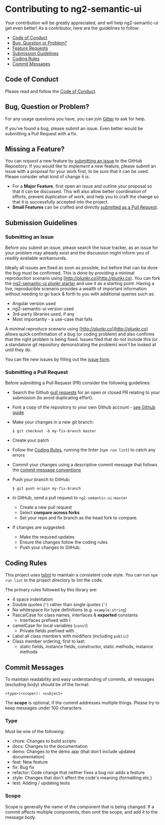 # Contributing to ng2-semantic-ui

Your contribution will be greatly appreciated, and will help ng2-semantic-ui get even better! As a contributor, here are the guidelines to follow:

* [Code of Conduct](#code-of-conduct)
* [Bug, Question or Problem?](#bug-question-or-problem)
* [Feature Requests](#missing-a-feature)
* [Submission Guidelines](#submission-guidelines)
* [Coding Rules](#coding-rules)
* [Commit Messages](#commit-messages)

## Code of Conduct

Please read and follow the [Code of Conduct](https://github.com/edcarroll/ng2-semantic-ui/blob/master/CODE_OF_CONDUCT.md).

## Bug, Question or Problem?

For any usage questions you have, you can join [Gitter](https://gitter.im/ng2-semantic-ui/usage-queries) to ask for help.

If you've found a bug, please submit an issue. Even better would be submitting a Pull Request with a fix.

## Missing a Feature?

You can *request* a new feature by [submitting an issue](#submitting-an-issue) to the GitHub
Repository. If you would like to *implement* a new feature, please submit an issue with
a proposal for your work first, to be sure that it can be used.
Please consider what kind of change it is:

* For a **Major Feature**, first open an issue and outline your proposal so that it can be
discussed. This will also allow better coordination of efforts, prevent duplication of work,
and help you to craft the change so that it is successfully accepted into the project.
* **Small Features** can be crafted and directly [submitted as a Pull Request](#submitting-a-pull-request).

## Submission Guidelines

### Submitting an Issue

Before you submit an issue, please search the issue tracker, as an issue for your problem may already exist and the discussion might inform you of readily available workarounds.

Ideally all issues are fixed as soon as possible, but before that can be done the bug must be confirmed. This is done by providing a minimal reproduction scenario using [http://plunkr.co](http://plunkr.co). You can fork the [ng2-semantic-ui plunkr starter](http://plnkr.co/edit/SJMMMS8wQkwdX1HeMqiH?p=preview) and use it as a starting point. Having a live, reproducible scenario provides a wealth of important information without needing to go back & forth to you with additional queries such as:

* Angular version used
* ng2-semantic-ui version used
* 3rd-party libraries used, if any
* Most importantly - a use-case that fails

A minimal reproduce scenario using [http://plunkr.co](http://plunkr.co) allows quick confirmation of a bug (or coding problem) and also confirms that the right problem is being fixed. Issues filed that do not include this (or a standalone git repository demonstrating the problem) won't be looked at until they do.

You can file new issues by filling out the [issue form](https://github.com/edcarroll/ng2-semantic-ui/issues/new).

### Submitting a Pull Request

Before submitting a Pull Request (PR) consider the following guidelines:

* Search the Github [pull requests](https://github.com/edcarroll/ng2-semantic-ui/pulls) for an open or closed PR relating to your submission (to avoid duplicating effort).

* Fork a copy of the repository to your own Github account - [see Github guide](https://help.github.com/articles/working-with-forks/)

* Make your changes in a new git branch:

    ```shell
    $ git checkout -b my-fix-branch master
    ```

* Create your patch

* Follow the [Coding Rules](#coding-rules), running the linter (`npm run lint`) to catch any errors

* Commit your changes using a descriptive commit message that follows the [commit message conventions](#commit-messages)

* Push your branch to GitHub:

    ```shell
    $ git push origin my-fix-branch
    ```

* In GitHub, send a pull request to `ng2-semantic-ui:master`
  - Create a new pull request
  - Select **compare across forks**
  - Set your repo and fix branch as the head fork to compare.

* If changes are suggested:
  - Make the required updates
  - Ensure the changes follow the coding rules
  - Push your changes to GitHub.

## Coding Rules

This project uses [tslint](https://palantir.github.io/tslint/) to maintain a consistent code style. You can run `npm run lint` in the project directory to lint the code.

The primary rules followed by this library are:

* 4 space indentation
* Double quotes (`"`) rather than single quotes (`'`)
* No whitespace for type definitions (e.g. `example:string`)
* PascalCase for class names, interfaces & **exported** constants
  - Interfaces prefixed with I
* camelCase for local variables (`const`)
  - Private fields prefixed with `_`
* Label all class members with modifiers (including `public`)
* Class member ordering, first to last:
  - static fields, instance fields, constructor, static methods, instance methods

## Commit Messages

To maintain readability and easy understanding of commits, all messages (excluding body) should be of the format:

```
<type>(<scope>): <subject>
```

The **scope** is optional, if the commit addresses multiple things. Please try to keep messages under 100 characters.

### Type

Must be one of the following:

* chore: Changes to build scripts
* docs: Changes to the documentation
* demo: Changes to the demo app (that don't include updated documentation)
* feat: New feature
* fix: Bug fix
* refactor: Code change that neither fixes a bug nor adds a feature
* style: Changes that don't affect the code's meaning (formatting etc.)
* test: Adding / updating tests

### Scope

Scope is generally the name of the component that is being changed. If a commit affects multiple components, then omit the scope, and add it to the message body.
